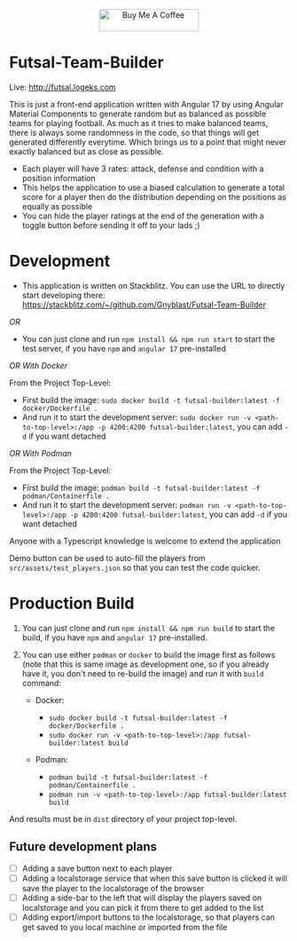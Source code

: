   <center>
  <a href="https://www.buymeacoffee.com/gnyblast" target="_blank"
      ><img
        alt="Buy Me A Coffee"
        height="40"
        width="180"
        src="https://img.buymeacoffee.com/button-api/?text=Buy me a coffee&slug=gnyblast&button_colour=F44336&font_colour=ffffff&font_family=Cookie&outline_colour=000000&coffee_colour=ffffff"
    /></a>
  </center>
  
# Futsal-Team-Builder

Live: http://futsal.logeks.com

This is just a front-end application written with Angular 17 by using Angular Material Components to generate random but as balanced as possible teams for playing football. As much as it tries to make balanced teams, there is always some randomness in the code, so that things will get generated differently everytime. Which brings us to a point that might never exactly balanced but as close as possible.

- Each player will have 3 rates: attack, defense and condition with a position information
- This helps the application to use a biased calculation to generate a total score for a player then do the distribution depending on the positions as equally as possible
- You can hide the player ratings at the end of the generation with a toggle button before sending it off to your lads ;)

# Development

- This application is written on Stackblitz. You can use the URL to directly start developing there: https://stackblitz.com/~/github.com/Gnyblast/Futsal-Team-Builder

_OR_

- You can just clone and run `npm install && npm run start` to start the test server, if you have `npm` and `angular 17` pre-installed

_OR With Docker_

From the Project Top-Level:

- First build the image: `sudo docker build -t futsal-builder:latest -f docker/Dockerfile .`
- And run it to start the development server: `sudo docker run -v <path-to-top-level>:/app -p 4200:4200 futsal-builder:latest`, you can add `-d` if you want detached

_OR With Podman_

From the Project Top-Level:

- First build the image: `podman build -t futsal-builder:latest -f podman/Containerfile .`
- And run it to start the development server: `podman run -v <path-to-top-level>:/app -p 4200:4200 futsal-builder:latest`, you can add `-d` if you want detached

Anyone with a Typescript knowledge is welcome to extend the application

Demo button can be used to auto-fill the players from `src/assets/test_players.json` so that you can test the code quicker.

# Production Build

1. You can just clone and run `npm install && npm run build` to start the build, if you have `npm` and `angular 17` pre-installed.
2. You can use either `podman` or `docker` to build the image first as follows (note that this is same image as development one, so if you already have it, you don't need to re-build the image) and run it with `build` command:

   - Docker:

     - `sudo docker build -t futsal-builder:latest -f docker/Dockerfile .`
     - `sudo docker run -v <path-to-top-level>:/app futsal-builder:latest build`

   - Podman:
     - `podman build -t futsal-builder:latest -f podman/Containerfile .`
     - `podman run -v <path-to-top-level>:/app futsal-builder:latest build`

And results must be in `dist` directory of your project top-level.

## Future development plans

- [ ] Adding a save button next to each player
- [ ] Adding a localstorage service that when this save button is clicked it will save the player to the localstorage of the browser
- [ ] Adding a side-bar to the left that will display the players saved on localstorage and you can pick it from there to get added to the list
- [ ] Adding export/import buttons to the localstorage, so that players can get saved to you local machine or imported from the file
